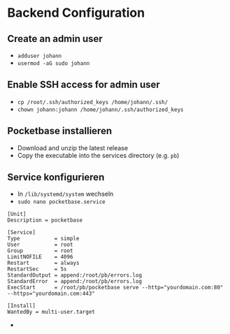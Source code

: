 # Backend Configuration

## Create an admin user
- `adduser johann`
- `usermod -aG sudo johann`
## Enable SSH access for admin user
- `cp /root/.ssh/authorized_keys /home/johann/.ssh/`
- `chown johann:johann /home/johann/.ssh/authorized_keys`
## Pocketbase installieren
- Download and unzip the latest release
- Copy the executable into the services directory (e.g. `pb`)
## Service konfigurieren
- In `/lib/systemd/system` wechseln
- `sudo nano pocketbase.service`
```
[Unit]
Description = pocketbase

[Service]
Type           = simple
User           = root
Group          = root
LimitNOFILE    = 4096
Restart        = always
RestartSec     = 5s
StandardOutput = append:/root/pb/errors.log
StandardError  = append:/root/pb/errors.log
ExecStart      = /root/pb/pocketbase serve --http="yourdomain.com:80" --https="yourdomain.com:443"

[Install]
WantedBy = multi-user.target
```
- 